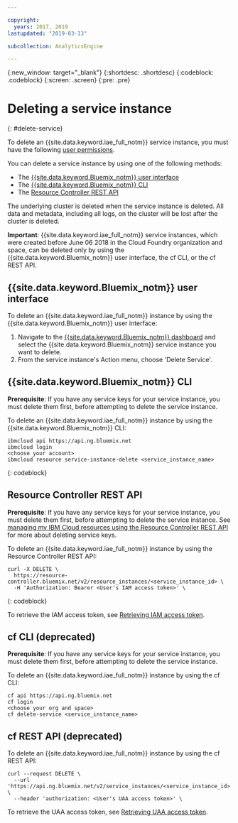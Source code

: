 ```yaml
---

copyright:
  years: 2017, 2019
lastupdated: "2019-03-13"

subcollection: AnalyticsEngine

---
```


<!-- Attribute definitions -->
{:new_window: target="_blank"}
{:shortdesc: .shortdesc}
{:codeblock: .codeblock}
{:screen: .screen}
{:pre: .pre}

# Deleting a service instance
{: #delete-service}

To delete an {{site.data.keyword.iae_full_notm}} service instance, you must have the following [user permissions](/docs/services/AnalyticsEngine?topic=AnalyticsEngine-grant-permissions).

You can delete a service instance by using one of the following methods:

- The [{{site.data.keyword.Bluemix_notm}} user interface](#ibm-cloud-user-interface)
- The [{{site.data.keyword.Bluemix_notm}} CLI](#ibm-cloud-cli)
- The [Resource Controller REST API](#resource-controller-rest-api)

The underlying cluster is deleted when the service instance is deleted. All data and metadata, including all logs, on the cluster will be lost after the cluster is deleted.

**Important**: {{site.data.keyword.iae_full_notm}} service instances, which were created before June 06 2018 in the Cloud Foundry organization and space, can be deleted only by using the {{site.data.keyword.Bluemix_notm}} user interface, the cf CLI, or the cf REST API.

## {{site.data.keyword.Bluemix_notm}} user interface

To delete an {{site.data.keyword.iae_full_notm}} instance by using the {{site.data.keyword.Bluemix_notm}} user interface:

1. Navigate to the [{{site.data.keyword.Bluemix_notm}} dashboard](https://{DomainName}/resources) and select the {{site.data.keyword.Bluemix_notm}} service instance you want to delete.
1. From the service instance's Action menu, choose 'Delete Service'.

## {{site.data.keyword.Bluemix_notm}} CLI

**Prerequisite**: If you have any service keys for your service instance, you must delete them first, before attempting to delete the service instance.

To delete an {{site.data.keyword.iae_full_notm}} instance by using the {{site.data.keyword.Bluemix_notm}} CLI:

```
ibmcloud api https://api.ng.bluemix.net
ibmcloud login
<choose your account>
ibmcloud resource service-instance-delete <service_instance_name>
```
{: codeblock}

## Resource Controller REST API

**Prerequisite**: If you have any service keys for your service instance, you must delete them first, before attempting to delete the service instance. See [managing my IBM Cloud resources using the Resource Controller REST API](https://{DomainName}/apidocs/resource-controller) for more about deleting service keys.

To delete an {{site.data.keyword.iae_full_notm}} instance by using the Resource Controller REST API:

```
curl -X DELETE \
  https://resource-controller.bluemix.net/v2/resource_instances/<service_instance_id> \
  -H 'Authorization: Bearer <User's IAM access token>' \
```
{: codeblock}

To retrieve the IAM access token, see [Retrieving IAM access token](/docs/services/AnalyticsEngine?topic=AnalyticsEngine-retrieve-iam-token).

## cf CLI (deprecated)

**Prerequisite**: If you have any service keys for your service instance, you must delete them first, before attempting to delete the service instance.

To delete an {{site.data.keyword.iae_full_notm}} instance by using the cf CLI:

```
cf api https://api.ng.bluemix.net
cf login
<choose your org and space>
cf delete-service <service_instance_name>
```

## cf REST API (deprecated)

To delete an {{site.data.keyword.iae_full_notm}} instance by using the cf REST API:

```
curl --request DELETE \
  --url 'https://api.ng.bluemix.net/v2/service_instances/<service_instance_id>' \
  --header 'authorization: <User's UAA access token>' \
```
To retrieve the UAA access token, see [Retrieving UAA access token](/docs/services/AnalyticsEngine?topic=AnalyticsEngine-retrieve-uaa-token).
